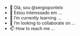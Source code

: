 - 👋 Olá, sou @sergiopontelo
- 👀 Estou interessado em ...
- 🌱 I’m currently learning ...
- 💞️ I’m looking to collaborate on ...
- 📫 How to reach me ...

<!---
sergiopontelo / sergiopontelo é um repositório ✨ especial ✨ porque seu `README.md` (este arquivo) aparece em seu perfil GitHub.
Você pode clicar no link Visualizar para ver suas alterações.
--->
